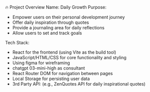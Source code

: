🔥 Project Overview
Name: Daily Growth
Purpose:
* Empower users on their personal development journey
* Offer daily inspiration through quotes
* Provide a journaling area for daily reflections
* Allow users to set and track goals

Tech Stack:
* React for the frontend (using Vite as the build tool)
* JavaScript/HTML/CSS for core functionality and styling
* Using figma for wireframing
* chatgpt 03-mini-high as consultant 
* React Router DOM for navigation between pages
* Local Storage for persisting user data
* 3rd Party API: (e.g., ZenQuotes API for daily inspirational quotes)



